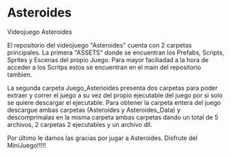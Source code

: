 # Asteroides
Videojuego Asteroides

El repositorio del videojuego "Asteroides" cuenta con 2 carpetas principales. 
La primera "ASSETS" donde se encuentran los Prefabs, Scripts, Sprites y Escenas del propio Juego. Para mayor faciliadad a la hora de acceder a los Scritps estos 
se encuentran en el main del repositorio tambien.

La segunda carpeta Juego_Asterioides presenta dos carpetas para poder extraer y correr el juego a su vez del propio ejecutable del juego por si solo se quiere
descargar el ejecutable. Para obtener la carpeta entera del juego descargue ambas carpetas (Asteroides y Asteroides_Data) y descomprimalas en la misma carpeta
ambas carpetas dando un total de 5 archivos, 2 carpetas 2 ejecutables y un archivo dll.

Por último le damos las gracias por jugar a Asteroides. Disfrute del MiniJuego!!!!!
